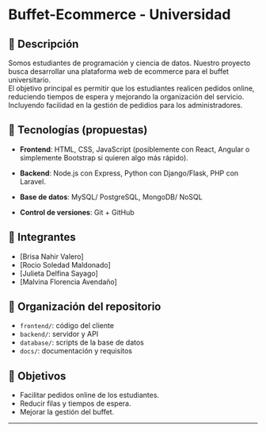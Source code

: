 # Buffet-Ecommerce - Universidad

## 📌 Descripción
Somos estudiantes de programación y ciencia de datos. Nuestro proyecto busca desarrollar una plataforma web de ecommerce para el buffet universitario.  
El objetivo principal es permitir que los estudiantes realicen pedidos online, reduciendo tiempos de espera y mejorando la organización del servicio.
Incluyendo facilidad en la gestión de pedidios para los administradores.

## 🚀 Tecnologías (propuestas)
- **Frontend**: HTML, CSS, JavaScript (posiblemente con React, Angular o simplemente Bootstrap si quieren algo más rápido).
- **Backend**: Node.js con Express, Python con Django/Flask, PHP con Laravel.
- **Base de datos**: MySQL/ PostgreSQL, MongoDB/ NoSQL

- **Control de versiones**: Git + GitHub

## 👥 Integrantes
- [Brisa Nahir Valero]
- [Rocio Soledad Maldonado]
- [Julieta Delfina Sayago]
- [Malvina Florencia Avendaño]

## 📂 Organización del repositorio
- `frontend/`: código del cliente
- `backend/`: servidor y API
- `database/`: scripts de la base de datos
- `docs/`: documentación y requisitos

## 🎯 Objetivos
- Facilitar pedidos online de los estudiantes.
- Reducir filas y tiempos de espera.
- Mejorar la gestión del buffet.

---
